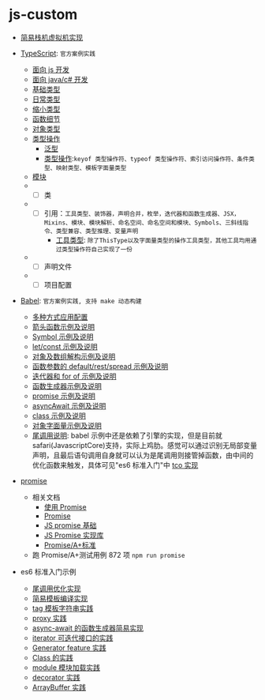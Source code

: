 # js-custom
- [简易栈机虚拟机实现](./virtual-stack.ts)
- [TypeScript](./typescript): `官方案例实践`

  - [面向 js 开发](./typescript/for-js-programmer.ts)
  - [面向 java/c# 开发](./typescript/for-java-csharp-programmer.ts)
  - [基础类型](./typescript/basic-types.ts)
  - [日常类型](./typescript/everyday-types.ts)
  - [缩小类型](./typescript/narrowing.ts)
  - [函数细节](./typescript/functions.ts)
  - [对象类型](./typescript/objects.ts)
  - [类型操作](./type-manipulation)
    - [泛型](./type-manipulation-generics.ts)
    - [类型操作](./type-manipulation-other.ts):`keyof 类型操作符、typeof 类型操作符、索引访问操作符、条件类型、映射类型、模板字面量类型`
  - [模块](./typescript/modules/index.ts)
  - - [ ] 类
  - - [ ] 引用：`工具类型、装饰器，声明合并，枚举，迭代器和函数生成器、JSX，Mixins、模块、模块解析、命名空间、命名空间和模块、Symbols、三斜线指令、类型兼容、类型推理、变量声明`
      - [工具类型](./utility-types.ts): `除了ThisType以及字面量类型的操作工具类型，其他工具均用通过类型操作符自己实现了一份`
  - - [ ] 声明文件
  - - [ ] 项目配置
- [Babel](./babel): `官方案例实践, 支持 make 动态构建`
  - [多种方式应用配置](./babel/config.mjs)
  - [箭头函数示例及说明](./babel/arrowFun.js)
  - [Symbol 示例及说明](./babel/symbol.js)
  - [let/const 示例及说明](./babel/letConst.js)
  - [对象及数组解构示例及说明](./babel/destructuring.js)
  - [函数参数的 default/rest/spread 示例及说明](./babel/defaultRestSpread.js)
  - [迭代器和 for of 示例及说明](./babel/iteratorsForOf.js)
  - [函数生成器示例及说明](./babel/generator.js)
  - [promise 示例及说明](./babel/promise.js)
  - [asyncAwait 示例及说明](./babel/asyncAwait.js)
  - [class 示例及说明](./babel/class.js)
  - [对象字面量示例及说明](./babel/objectLiterals.js)
  - [尾调用说明](./babel/tailCall.js): babel 示例中还是依赖了引擎的实现，但是目前就 safari(JavascriptCore)支持，实际上鸡肋。感觉可以通过识别无局部变量声明，且最后语句调用自身就可以认为是尾调用则接管掉函数，由中间的优化函数来触发，具体可见"es6 标准入门"中 [tco 实现](../es6/tail-call-one.mjs)
- [promise](./promise.js)
  - 相关文档
    - [使用 Promise](https://developer.mozilla.org/zh-CN/docs/Web/JavaScript/Guide/Using_promises)
    - [Promise](https://developer.mozilla.org/zh-CN/docs/Web/JavaScript/Reference/Global_Objects/Promise)
    - [JS promise 基础](https://medium.com/@ramsunvtech/promises-of-promise-part-1-53f769245a53)
    - [JS Promise 实现库](https://medium.com/@ramsunvtech/js-promise-part-2-q-js-when-js-and-rsvp-js-af596232525c)
    - [Promise/A+标准](https://promisesaplus.com/#notes)
  - 跑 Promise/A+测试用例 872 项 `npm run promise`
- es6 标准入门示例
  - [尾调用优化实现](./es6/tail-call-one.mjs)
  - [简易模板编译实现](./es6/template-compile.mjs)
  - [tag 模板字符串实践](./es6/tagged-template.mjs)
  - [proxy 实践](./es6/proxy.mjs)
  - [async-await 的函数生成器简易实现](./es6/async.mjs)
  - [iterator 可迭代接口的实践](./es6/iterator.mjs)
  - [Generator feature 实践](./es6/generator.mjs)
  - [Class 的实践](./es6/class.mjs)
  - [module 模块加载实践](./es6/module.mjs)
  - [decorator 实践](./es6/decorator.js)
  - [ArrayBuffer 实践](./es6/array-buffer.mjs)
